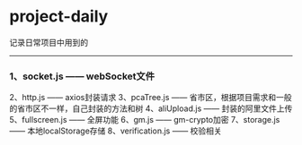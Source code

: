 # project-daily
记录日常项目中用到的

----

### 1、socket.js —— webSocket文件
2、http.js —— axios封装请求
3、pcaTree.js —— 省市区，根据项目需求和一般的省市区不一样，自己封装的方法和树
4、aliUpload.js —— 封装的阿里文件上传
5、fullscreen.js —— 全屏功能
6、gm.js —— gm-crypto加密
7、storage.js —— 本地localStorage存储
8、verification.js —— 校验相关